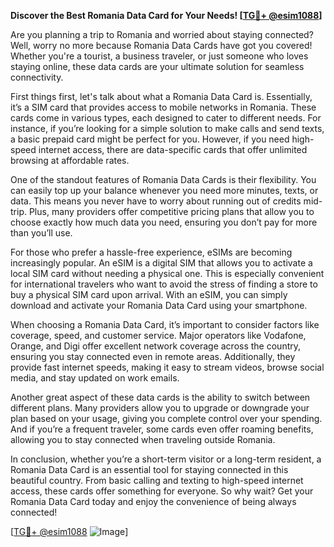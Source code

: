 **Discover the Best Romania Data Card for Your Needs! [[TG💪+ @esim1088](https://t.me/s/esim1088)]**

Are you planning a trip to Romania and worried about staying connected? Well, worry no more because Romania Data Cards have got you covered! Whether you're a tourist, a business traveler, or just someone who loves staying online, these data cards are your ultimate solution for seamless connectivity.

First things first, let's talk about what a Romania Data Card is. Essentially, it’s a SIM card that provides access to mobile networks in Romania. These cards come in various types, each designed to cater to different needs. For instance, if you’re looking for a simple solution to make calls and send texts, a basic prepaid card might be perfect for you. However, if you need high-speed internet access, there are data-specific cards that offer unlimited browsing at affordable rates.

One of the standout features of Romania Data Cards is their flexibility. You can easily top up your balance whenever you need more minutes, texts, or data. This means you never have to worry about running out of credits mid-trip. Plus, many providers offer competitive pricing plans that allow you to choose exactly how much data you need, ensuring you don’t pay for more than you’ll use.

For those who prefer a hassle-free experience, eSIMs are becoming increasingly popular. An eSIM is a digital SIM that allows you to activate a local SIM card without needing a physical one. This is especially convenient for international travelers who want to avoid the stress of finding a store to buy a physical SIM card upon arrival. With an eSIM, you can simply download and activate your Romania Data Card using your smartphone.

When choosing a Romania Data Card, it’s important to consider factors like coverage, speed, and customer service. Major operators like Vodafone, Orange, and Digi offer excellent network coverage across the country, ensuring you stay connected even in remote areas. Additionally, they provide fast internet speeds, making it easy to stream videos, browse social media, and stay updated on work emails.

Another great aspect of these data cards is the ability to switch between different plans. Many providers allow you to upgrade or downgrade your plan based on your usage, giving you complete control over your spending. And if you’re a frequent traveler, some cards even offer roaming benefits, allowing you to stay connected when traveling outside Romania.

In conclusion, whether you’re a short-term visitor or a long-term resident, a Romania Data Card is an essential tool for staying connected in this beautiful country. From basic calling and texting to high-speed internet access, these cards offer something for everyone. So why wait? Get your Romania Data Card today and enjoy the convenience of being always connected!

[[TG💪+ @esim1088](https://t.me/s/esim1088) ![Image](https://i.postimg.cc/Y0z9fWf4/image.png)]